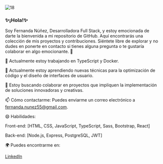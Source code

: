 ![18](https://github.com/Fernanda553/fernanda553/assets/121075297/bb0a30c0-5486-4243-86cc-b1f751511d44)
 ### ✨¡Hola!✨
Soy Fernanda Núñez, Desarrolladora Full Stack, y estoy emocionada de darte la bienvenida a mi repositorio de GitHub. Aquí encontrarás una colección de mis proyectos y contribuciones. Siéntete libre de explorar y no dudes en ponerte en contacto si tienes alguna pregunta o te gustaría colaborar en algo emocionante. 🚀

🔭 Actualmente estoy trabajando en TypeScript y Docker.

🌱 Actualmente estoy aprendiendo nuevas técnicas para la optimización de código y el diseño de interfaces de usuario.

👯 Estoy buscando colaborar en proyectos que impliquen la implementación de soluciones innovadoras y creativas.

📫 Cómo contactarme: Puedes enviarme un correo electrónico a fernanda.nunez55@gmail.com.

😄 Habilidades:

Front-end: [HTML, CSS, JavaScript, TypeScript, Sass, Bootstrap, React]

Back-end: [Node.js, Express, PostgreSQL, JWT]

🌍 Puedes encontrarme en:

 [LinkedIn](https://www.linkedin.com/in/fernandanunezespinoza/)


